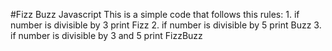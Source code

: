#Fizz Buzz Javascript
This is a simple code that follows this rules:
    1. if number is divisible by 3 print Fizz
    2. if number is divisible by 5 print Buzz
    3. if number is divisible by 3 and 5 print FizzBuzz